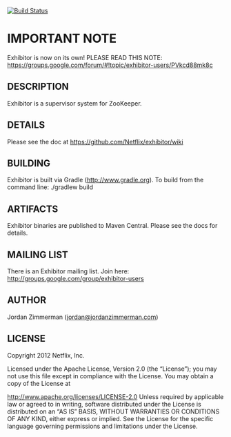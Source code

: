 [![Build Status](https://travis-ci.org/soabase/exhibitor.svg?branch=master)](https://travis-ci.org/soabase/exhibitor)

# IMPORTANT NOTE

Exhibitor is now on its own! PLEASE READ THIS NOTE: https://groups.google.com/forum/#!topic/exhibitor-users/PVkcd88mk8c

## DESCRIPTION
Exhibitor is a supervisor system for ZooKeeper.

## DETAILS

Please see the doc at https://github.com/Netflix/exhibitor/wiki

## BUILDING

Exhibitor is built via Gradle (http://www.gradle.org). To build from the command line:
    ./gradlew build

## ARTIFACTS

Exhibitor binaries are published to Maven Central. Please see the docs for details.

## MAILING LIST

There is an Exhibitor mailing list. Join here: http://groups.google.com/group/exhibitor-users

## AUTHOR

Jordan Zimmerman (jordan@jordanzimmerman.com)

## LICENSE

Copyright 2012 Netflix, Inc.

Licensed under the Apache License, Version 2.0 (the “License”); you may not use this file except in
compliance with the License. You may obtain a copy of the License at

http://www.apache.org/licenses/LICENSE-2.0
Unless required by applicable law or agreed to in writing, software distributed under the License is
distributed on an “AS IS” BASIS, WITHOUT WARRANTIES OR CONDITIONS OF ANY KIND, either express or
implied. See the License for the specific language governing permissions and limitations under the
License.
